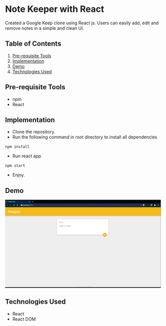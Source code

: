 # Note Keeper with React
Created a Google Keep clone using React js. Users can easily add, edit and remove notes in a simple and clean UI.

## Table of Contents
1. [Pre-requisite Tools](#pre-requisite-tools)
1. [Implementation](#implementation)
1. [Demo](#demo)
1. [Technologies Used](#technologies-used)

## Pre-requisite Tools
- npm
- React

## Implementation
- Clone the repository.
- Run the following command in root directory to install all dependencies
```
npm install
```
- Run react app
```
npm start
```
- Enjoy.

## Demo
<img src="https://raw.githubusercontent.com/kirito-k/Note-Keeper-with-React/main/demo/1.gif" title="Short Demo gif" />

## Technologies Used
- React
- React DOM
